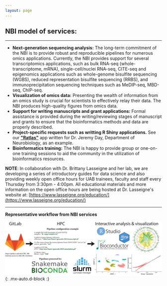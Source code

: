 ```yaml
---
layout: page
---
```


## NBI model of services:
-------------

* __Next-generation sequencing analysis:__ The long-term commitment of the NBI is to provide robust and reproducible
pipelines for numerous omics applications. Currently, the NBI provides support for several transcriptomics
applications, such as bulk RNA-seq (whole-transcriptome, mRNA), single-cell/nuclei RNA-seq, CITE-seq and epigenomics
applications such as whole-genome bisulfite sequencing (WGBS), reduced representation bisulfite sequencing (RRBS), and
immunoprecipitation sequencing techniques such as MeDIP-seq, MBD-seq, ChIP-seq.
* __Visualization of omics data:__ Presenting the wealth of information from an omics study is crucial for scientists to
effectively relay their data. The NBI produces high-quality figures from omics data.
* __Support for writing manuscripts and grant applications:__ Formal assistance is provided during the writing/reviewing
stages of manuscript and grants to ensure that the bioinformatics methods and data are properly described.
* __Project-specific requests such as writting R Shiny applications.__ See our [__"Ratlas"__](https://day-lab.shinyapps.io/ratlas/) app written for Dr. Jeremy Day, Department of Neurobiology, as an example.
* __Bioinformatics training:__ The NBI is happy to provide group or one-on-one training sessions to aid the community in the
utilization of bioinformatics resources.

__NOTE__: In collaboration with Dr. Brittany Lasseigne and her lab, we are developing a series of introductory guides for data science and also providing weekly open office hours for UAB trainees, faculty and staff every Thursday from 3:30pm - 4:00pm. All educational materials and more information on the open office hours are being hosted at Dr. Lasseigne's website at: [https://www.lasseigne.org/education/](https://www.lasseigne.org/education/)

-------------

__Representative workflow from NBI services__

![NBI_workflow](/assets/img/Representative_workflow.png){: .mx-auto.d-block :}

